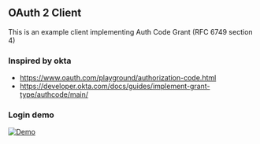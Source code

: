 ## OAuth 2 Client

This is an example client implementing Auth Code Grant (RFC 6749 section 4)


### Inspired by okta
- https://www.oauth.com/playground/authorization-code.html
- https://developer.okta.com/docs/guides/implement-grant-type/authcode/main/

### Login demo
[![Demo](https://img.youtube.com/vi/B7GpdJTxUzY/0.jpg)](https://www.youtube.com/watch?v=B7GpdJTxUzY)

